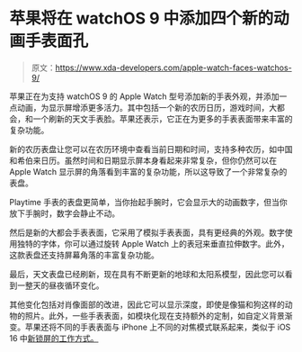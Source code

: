 # 苹果将在 watchOS 9 中添加四个新的动画手表面孔

> 原文：<https://www.xda-developers.com/apple-watch-faces-watchos-9/>

苹果正在为支持 watchOS 9 的 Apple Watch 型号添加新的手表外观，并添加一点动画，为显示屏增添更多活力。其中包括一个新的农历日历，游戏时间，大都会，和一个刷新的天文手表脸。苹果还表示，它正在为更多的手表表面带来丰富的复杂功能。

新的农历表盘让您可以在农历环境中查看当前日期和时间，支持多种农历，如中国和希伯来日历。虽然时间和日期显示屏本身看起来非常复杂，但你仍然可以在 Apple Watch 显示屏的角落看到丰富的复杂功能，所以这导致了一个非常复杂的表盘。

Playtime 手表的表盘更简单，当你抬起手腕时，它会显示大的动画数字，但当你放下手腕时，数字会静止不动。

然后是新的大都会手表表面，它采用了模拟手表表面，具有更经典的外观。数字使用独特的字体，你可以通过旋转 Apple Watch 上的表冠来垂直拉伸数字。此外，这款表盘还支持屏幕角落的丰富复杂功能。

最后，天文表盘已经刷新，现在具有不断更新的地球和太阳系模型，因此您可以看到一整天的昼夜循环变化。

其他变化包括对肖像面部的改进，因此它可以显示深度，即使是像猫和狗这样的动物的照片。此外，一些手表表面，如模块化现在支持额外的定制，如自定义背景渐变。苹果还将不同的手表表面与 iPhone 上不同的对焦模式联系起来，类似于 iOS 16 中[新锁屏的工作方式。](https://www.xda-developers.com/ios-16-focus-filter-tabs-safari/)